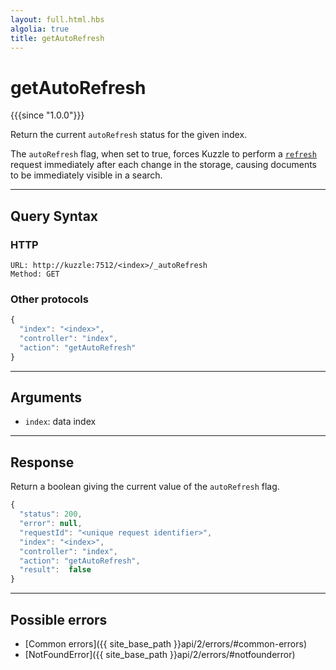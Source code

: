 ```yaml
---
layout: full.html.hbs
algolia: true
title: getAutoRefresh
---
```


# getAutoRefresh

{{{since "1.0.0"}}}

Return the current `autoRefresh` status for the given index.

The `autoRefresh` flag, when set to true, forces Kuzzle to perform a
[`refresh`](https://www.elastic.co/guide/en/elasticsearch/reference/5.6/docs-refresh.html) request immediately after each change in the storage, causing documents to be immediately visible in a search.

---

## Query Syntax

### HTTP

```http
URL: http://kuzzle:7512/<index>/_autoRefresh
Method: GET
```

### Other protocols

```js
{
  "index": "<index>",
  "controller": "index",
  "action": "getAutoRefresh"
}
```

---

## Arguments

* `index`: data index

---

## Response

Return a boolean giving the current value of the `autoRefresh` flag.

```js
{
  "status": 200,
  "error": null,
  "requestId": "<unique request identifier>",
  "index": "<index>",
  "controller": "index",
  "action": "getAutoRefresh",
  "result":  false
}
```

---

## Possible errors

- [Common errors]({{ site_base_path }}api/2/errors/#common-errors)
- [NotFoundError]({{ site_base_path }}api/2/errors/#notfounderror)
